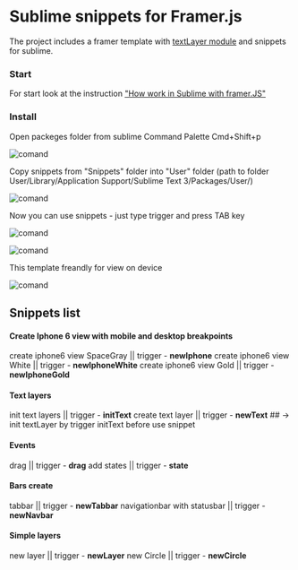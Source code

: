 # Sublime snippets for Framer.js

The project includes a framer template with [textLayer module](https://github.com/awt2542/textLayer-for-Framer) and snippets for sublime.

### Start

For start look at the instruction ["How work in Sublime with framer.JS"](https://github.com/awt2542/textLayer-for-Framer)

### Install

Open packeges folder from sublime Command Palette Cmd+Shift+p

![comand](https://dl.dropboxusercontent.com/s/qunp2q9yn2shlka/browse.jpg?dl=0)

Copy snippets from "Snippets" folder into "User" folder (path to folder User/Library/Application Support/Sublime Text 3/Packages/User/)

![comand](https://dl.dropboxusercontent.com/s/ywunwra9g3v6s46/copy.jpg?dl=0)

Now you can use snippets - just type trigger and press TAB key

![comand](https://dl.dropboxusercontent.com/s/cvfy9jf3bmm0t3m/sublime.gif?dl=0)

![comand](https://dl.dropboxusercontent.com/s/fasva6o8kqrgkrq/use.gif?dl=0)

This template freandly for view on device

![comand](https://dl.dropboxusercontent.com/s/yhnkrzhc8e6hkd2/frandly.gif?dl=0)

## Snippets list

#### Create Iphone 6 view with mobile and desktop breakpoints

create iphone6 view SpaceGray || trigger - **newIphone**
create iphone6 view White || trigger - **newIphoneWhite**
create iphone6 view Gold || trigger - **newIphoneGold**

#### Text layers

init text layers || trigger - **initText**
create text layer || trigger - **newText** ## -> init textLayer by trigger initText before use snippet

#### Events

drag || trigger - **drag**
add states || trigger - **state**

#### Bars create

tabbar || trigger - **newTabbar**
navigationbar with statusbar || trigger - **newNavbar**

#### Simple layers

new layer || trigger - **newLayer**
new Circle || trigger - **newCircle**